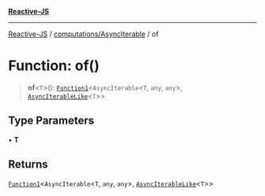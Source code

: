 [**Reactive-JS**](../../../README.md)

***

[Reactive-JS](../../../README.md) / [computations/AsyncIterable](../README.md) / of

# Function: of()

> **of**\<`T`\>(): [`Function1`](../../../functions/type-aliases/Function1.md)\<`AsyncIterable`\<`T`, `any`, `any`\>, [`AsyncIterableLike`](../../interfaces/AsyncIterableLike.md)\<`T`\>\>

## Type Parameters

• **T**

## Returns

[`Function1`](../../../functions/type-aliases/Function1.md)\<`AsyncIterable`\<`T`, `any`, `any`\>, [`AsyncIterableLike`](../../interfaces/AsyncIterableLike.md)\<`T`\>\>
